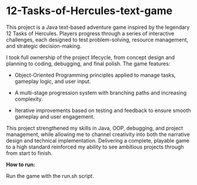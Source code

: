 # 12-Tasks-of-Hercules-text-game
This project is a Java text-based adventure game inspired by the legendary 12 Tasks of Hercules. Players progress through a series of interactive challenges, each designed to test problem-solving, resource management, and strategic decision-making.

I took full ownership of the project lifecycle, from concept design and planning to coding, debugging, and final polish. The game features:

* Object-Oriented Programming principles applied to manage tasks, gameplay logic, and user input.

* A multi-stage progression system with branching paths and increasing complexity.

* Iterative improvements based on testing and feedback to ensure smooth gameplay and user engagement.

This project strengthened my skills in Java, OOP, debugging, and project management, while allowing me to channel creativity into both the narrative design and technical implementation. Delivering a complete, playable game to a high standard reinforced my ability to see ambitious projects through from start to finish.

**How to run:**

Run the game with the run.sh script.
